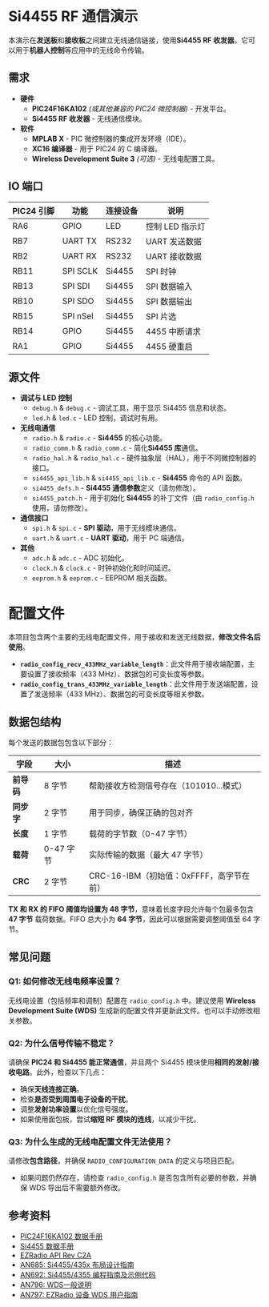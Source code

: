# Si4455 RF 通信演示

本演示在**发送板**和**接收板**之间建立无线通信链接，使用**Si4455 RF 收发器**。它可以用于**机器人控制**等应用中的无线命令传输。

## 需求

- **硬件**
  - **PIC24F16KA102** *(或其他兼容的 PIC24 微控制器)* - 开发平台。
  - **Si4455 RF 收发器** - 无线通信模块。
- **软件**
  - **MPLAB X** - PIC 微控制器的集成开发环境（IDE）。
  - **XC16 编译器** - 用于 PIC24 的 C 编译器。
  - **Wireless Development Suite 3** *(可选)* - 无线电配置工具。

## IO 端口

| PIC24 引脚 | 功能     | 连接设备 | 说明            |
| ---------- | -------- | -------- | --------------- |
| RA6        | GPIO     | LED      | 控制 LED 指示灯 |
| RB7        | UART TX  | RS232    | UART 发送数据   |
| RB2        | UART RX  | RS232    | UART 接收数据   |
| RB11       | SPI SCLK | Si4455   | SPI 时钟        |
| RB13       | SPI SDI  | Si4455   | SPI 数据输入    |
| RB10       | SPI SDO  | Si4455   | SPI 数据输出    |
| RB15       | SPI nSel | Si4455   | SPI 片选        |
| RB14       | GPIO     | Si4455   | 4455 中断请求   |
| RA1        | GPIO     | Si4455   | 4455 硬重启     |

## 源文件

- **调试与 LED 控制**
  - `debug.h` & `debug.c` - 调试工具，用于显示 Si4455 信息和状态。
  - `led.h` & `led.c` - LED 控制，调试时有用。
- **无线电通信**
  - `radio.h` & `radio.c` - **Si4455** 的核心功能。
  - `radio_comm.h` & `radio_comm.c` - 简化**Si4455 库**通信。
  - `radio_hal.h` & `radio_hal.c` - 硬件抽象层（HAL），用于不同微控制器的接口。
  - `si4455_api_lib.h` & `si4455_api_lib.c` - **Si4455** 命令的 API 函数。
  - `si4455_defs.h` - **Si4455 通信参数**定义（请勿修改）。
  - `si4455_patch.h` - 用于初始化 **Si4455** 的补丁文件（由 `radio_config.h` 使用，请勿修改）。
- **通信接口**
  - `spi.h` & `spi.c` - **SPI 驱动**，用于无线模块通信。
  - `uart.h` & `uart.c` - **UART 驱动**，用于 PC 端通信。
- **其他**
  - `adc.h` & `adc.c` - ADC 初始化。
  - `clock.h` & `clock.c` - 时钟初始化和时间延迟。
  - `eeprom.h` & `eeprom.c` - EEPROM 相关函数。

# 配置文件

本项目包含两个主要的无线电配置文件，用于接收和发送无线数据，**修改文件名后使用**。
- **`radio_config_recv_433MHz_variable_length`**：此文件用于接收端配置，主要设置了接收频率（433 MHz）、数据包的可变长度等参数。
- **`radio_config_trans_433MHz_variable_length`**：此文件用于发送端配置，设置了发送频率（433 MHz）、数据包的可变长度等相关参数。

## 数据包结构

每个发送的数据包包含以下部分：

| 字段       | 大小      | 描述                                     |
| ---------- | --------- | ---------------------------------------- |
| **前导码** | 8 字节    | 帮助接收方检测信号存在（101010...模式）  |
| **同步字** | 2 字节    | 用于同步，确保正确的包对齐               |
| **长度**   | 1 字节    | 载荷的字节数（0-47 字节）                |
| **载荷**   | 0-47 字节 | 实际传输的数据（最大 47 字节）           |
| **CRC**    | 2 字节    | CRC-16-IBM（初始值：0xFFFF，高字节在前） |

**TX 和 RX 的 FIFO 阈值均设置为 48 字节**，意味着长度字段允许每个包最多包含 **47 字节** 载荷数据。FIFO 总大小为 **64 字节**，因此可以根据需要调整阈值至 64 字节。

## 常见问题

### **Q1: 如何修改无线电频率设置？**

无线电设置（包括频率和调制）配置在 `radio_config.h` 中。建议使用 **Wireless Development Suite (WDS)** 生成新的配置文件并更新此文件。也可以手动修改相关参数。

### **Q2: 为什么信号传输不稳定？**

请确保 **PIC24 和 Si4455 能正常通信**，并且两个 Si4455 模块使用**相同的发射/接收电路**。此外，检查以下几点：

- 确保**天线连接正确**。
- 检查**是否受到周围电子设备的干扰**。
- 调整**发射功率设置**以优化信号强度。
- 如果使用面包板，尝试**缩短 RF 模块的连线**，以减少干扰。

### **Q3: 为什么生成的无线电配置文件无法使用？**

请修改**包含路径**，并确保 `RADIO_CONFIGURATION_DATA` 的定义与项目匹配。

- 如果问题仍然存在，请检查 `radio_config.h` 是否包含所有必要的参数，并确保 WDS 导出后不需要额外修改。

## 参考资料

- [PIC24F16KA102 数据手册](https://ww1.microchip.com/downloads/en/DeviceDoc/39927c.pdf)
- [Si4455 数据手册](https://www.silabs.com/documents/public/data-sheets/Si4455.pdf)
- [EZRadio API Rev C2A](https://www.silabs.com/documents/public/application-notes/EZRadio_REVC2_API.zip)
- [AN685: Si4455/435x 布局设计指南](https://www.silabs.com/documents/public/application-notes/AN685.pdf)
- [AN692: Si4455/4355 编程指南及示例代码](https://www.silabs.com/documents/public/application-notes/AN692.pdf)
- [AN796: WDS一般说明](https://www.silabs.com/documents/public/application-notes/AN796.pdf)
- [AN797: EZRadio 设备 WDS 用户指南](https://www.silabs.com/documents/public/application-notes/AN797.pdf)